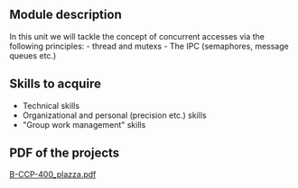## Module description
In this unit we will tackle the concept of concurrent accesses via the following principles:
        - thread and mutexs
        - The IPC (semaphores, message queues etc.)


## Skills to acquire
- Technical skills
- Organizational and personal (precision etc.) skills 
- "Group work management" skills 

## PDF of the projects
[B-CCP-400_plazza.pdf](https://github.com/DumesnyJeremy/tek2_Concurrent-Programming/files/11153847/B-CCP-400_plazza.pdf)
